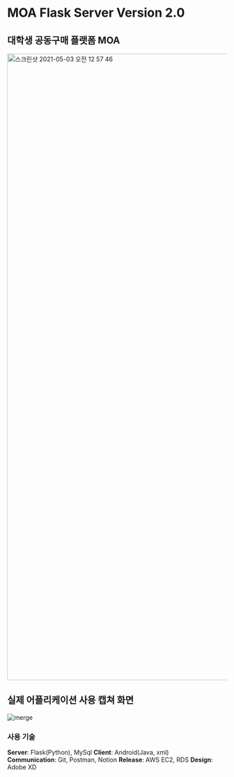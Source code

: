 # MOA Flask Server Version 2.0
## 대학생 공동구매 플랫폼 MOA

<img width="1440" alt="스크린샷 2021-05-03 오전 12 57 46" src="https://user-images.githubusercontent.com/48133047/116819380-d6b66600-abaa-11eb-89f3-fb4bb1e6d640.png">

## 실제 어플리케이션 사용 캡쳐 화면
![merge](https://user-images.githubusercontent.com/48133047/116819269-555ed380-abaa-11eb-881c-f8a4e68fbe0e.png)

### 사용 기술

**Server**: Flask(Python), MySql
**Client**: Android(Java, xml)
<br>
**Communication**: Git, Postman, Notion
**Release**: AWS EC2, RDS
**Design**: Adobe XD
